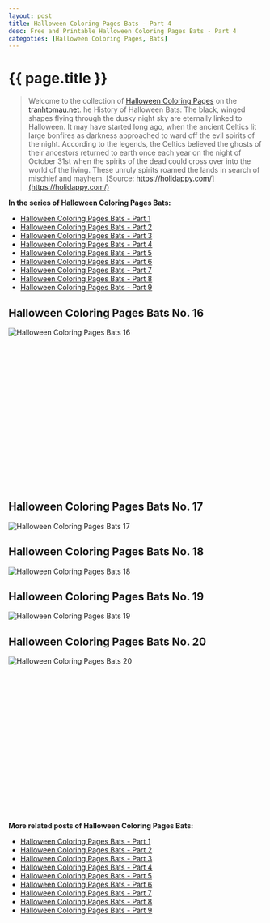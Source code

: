 ```yaml
---
layout: post
title: Halloween Coloring Pages Bats - Part 4
desc: Free and Printable Halloween Coloring Pages Bats - Part 4
categoties: [Halloween Coloring Pages, Bats]
---
```

{{ page.title }}
================
> Welcome to the collection of [Halloween Coloring Pages](http://tranhtomau.net/) on the [tranhtomau.net](http://tranhtomau.net/). he History of Halloween Bats: The black, winged shapes flying through the dusky night sky are eternally linked to Halloween. It may have started long ago, when the ancient Celtics lit large bonfires as darkness approached to ward off the evil spirits of the night. According to the legends, the Celtics believed the ghosts of their ancestors returned to earth once each year on the night of October 31st when the spirits of the dead could cross over into the world of the living. These unruly spirits roamed the lands in search of mischief and mayhem. [Source: https://holidappy.com/](https://holidappy.com/)

**In the series of Halloween Coloring Pages Bats:**

* [Halloween Coloring Pages Bats - Part 1](http://tranhtomau.net/2018/08/17/Halloween-Coloring-Pages-Bats-part-1.html)
* [Halloween Coloring Pages Bats - Part 2](http://tranhtomau.net/2018/08/17/Halloween-Coloring-Pages-Bats-part-2.html)
* [Halloween Coloring Pages Bats - Part 3](http://tranhtomau.net/2018/08/17/Halloween-Coloring-Pages-Bats-part-3.html)
* [Halloween Coloring Pages Bats - Part 4](http://tranhtomau.net/2018/08/17/Halloween-Coloring-Pages-Bats-part-4.html)
* [Halloween Coloring Pages Bats - Part 5](http://tranhtomau.net/2018/08/17/Halloween-Coloring-Pages-Bats-part-5.html)
* [Halloween Coloring Pages Bats - Part 6](http://tranhtomau.net/2018/08/17/Halloween-Coloring-Pages-Bats-part-6.html)
* [Halloween Coloring Pages Bats - Part 7](http://tranhtomau.net/2018/08/17/Halloween-Coloring-Pages-Bats-part-7.html)
* [Halloween Coloring Pages Bats - Part 8](http://tranhtomau.net/2018/08/17/Halloween-Coloring-Pages-Bats-part-8.html)
* [Halloween Coloring Pages Bats - Part 9](http://tranhtomau.net/2018/08/17/Halloween-Coloring-Pages-Bats-part-9.html)

## Halloween Coloring Pages Bats No. 16
![Halloween Coloring Pages Bats 16](http://tranhtomau.net/img2/Halloween-Coloring-Pages-Bats%20(16).jpg "Halloween Coloring Pages Bats 16")

<script async src="//pagead2.googlesyndication.com/pagead/js/adsbygoogle.js"></script><!-- Texxtonly --><ins class="adsbygoogle" style="display:inline-block;width:336px;height:280px" data-ad-client="ca-pub-6753140515841889" data-ad-slot="3207852233"></ins><script>(adsbygoogle = window.adsbygoogle || []).push({}); </script>

## Halloween Coloring Pages Bats No. 17
![Halloween Coloring Pages Bats 17](http://tranhtomau.net/img2/Halloween-Coloring-Pages-Bats%20(17).jpg "Halloween Coloring Pages Bats 17")

## Halloween Coloring Pages Bats No. 18
![Halloween Coloring Pages Bats 18](http://tranhtomau.net/img2/Halloween-Coloring-Pages-Bats%20(18).jpg "Halloween Coloring Pages Bats 18")

## Halloween Coloring Pages Bats No. 19
![Halloween Coloring Pages Bats 19](http://tranhtomau.net/img2/Halloween-Coloring-Pages-Bats%20(19).jpg "Halloween Coloring Pages Bats 19")

## Halloween Coloring Pages Bats No. 20
![Halloween Coloring Pages Bats 20](http://tranhtomau.net/img2/Halloween-Coloring-Pages-Bats%20(20).jpg "Halloween Coloring Pages Bats 20")

<script async src="//pagead2.googlesyndication.com/pagead/js/adsbygoogle.js"></script><!-- Texxtonly --><ins class="adsbygoogle" style="display:inline-block;width:336px;height:280px" data-ad-client="ca-pub-6753140515841889" data-ad-slot="3207852233"></ins><script>(adsbygoogle = window.adsbygoogle || []).push({}); </script>

**More related posts of Halloween Coloring Pages Bats:**

* [Halloween Coloring Pages Bats - Part 1](http://tranhtomau.net/2018/08/17/Halloween-Coloring-Pages-Bats-part-1.html)
* [Halloween Coloring Pages Bats - Part 2](http://tranhtomau.net/2018/08/17/Halloween-Coloring-Pages-Bats-part-2.html)
* [Halloween Coloring Pages Bats - Part 3](http://tranhtomau.net/2018/08/17/Halloween-Coloring-Pages-Bats-part-3.html)
* [Halloween Coloring Pages Bats - Part 4](http://tranhtomau.net/2018/08/17/Halloween-Coloring-Pages-Bats-part-4.html)
* [Halloween Coloring Pages Bats - Part 5](http://tranhtomau.net/2018/08/17/Halloween-Coloring-Pages-Bats-part-5.html)
* [Halloween Coloring Pages Bats - Part 6](http://tranhtomau.net/2018/08/17/Halloween-Coloring-Pages-Bats-part-6.html)
* [Halloween Coloring Pages Bats - Part 7](http://tranhtomau.net/2018/08/17/Halloween-Coloring-Pages-Bats-part-7.html)
* [Halloween Coloring Pages Bats - Part 8](http://tranhtomau.net/2018/08/17/Halloween-Coloring-Pages-Bats-part-8.html)
* [Halloween Coloring Pages Bats - Part 9](http://tranhtomau.net/2018/08/17/Halloween-Coloring-Pages-Bats-part-9.html)

